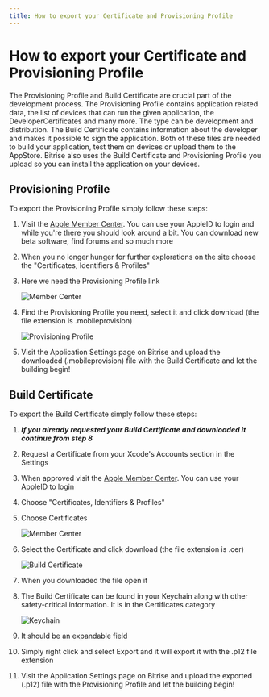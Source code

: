 ```yaml
---
title: How to export your Certificate and Provisioning Profile
---
```


# How to export your Certificate and Provisioning Profile

The Provisioning Profile and Build Certificate are crucial part of the development process. The Provisioning Profile contains application related data, the list of devices that can run the given application, the DeveloperCertificates and many more. The type can be development and distribution. The Build Certificate contains information about the developer and makes it possible to sign the application. Both of these files are needed to build your application, test them on devices or upload them to the AppStore. Bitrise also uses the Build Certificate and Provisioning Profile you upload so you can install the application on your devices.

## Provisioning Profile

To export the Provisioning Profile simply follow these steps:

1. Visit the [Apple Member Center](https://developer.apple.com/membercenter/). You can use your AppleID to login and while you're there you should look around a bit. You can download new beta software, find forums and so much more
2. When you no longer hunger for further explorations on the site choose the "Certificates, Identifiers & Profiles"
3. Here we need the Provisioning Profile link

   ![Member Center](images/provprofile-cert-export/MemberCenter.png "Member Center")

4. Find the Provisioning Profile you need, select it and click download (the file extension is .mobileprovision)

   ![Provisioning Profile](images/provprofile-cert-export/ProvProf.png "Provisioning Profile")

5. Visit the Application Settings page on Bitrise and upload the downloaded (.mobileprovision) file  with the Build Certificate and let the building begin!


## Build Certificate

To export the Build Certificate simply follow these steps:

1. ***If you already requested your Build Certificate and downloaded it continue from step 8***
2. Request a Certificate from your Xcode's Accounts section in the Settings
3. When approved visit the [Apple Member Center](https://developer.apple.com/membercenter/). You can use your AppleID to login
4. Choose "Certificates, Identifiers & Profiles"
5. Choose Certificates

   ![Member Center](images/provprofile-cert-export/MemberCenter.png "Member Center")

6. Select the Certificate and click download (the file extension is .cer)

   ![Build Certificate](images/provprofile-cert-export/BuildCert.png "Build Certificate")

7. When you downloaded the file open it
8. The Build Certificate can be found in your Keychain along with other safety-critical information. It is in the Certificates category

   ![Keychain](images/provprofile-cert-export/Keychain.png "Keychain")

9. It should be an expandable field
10. Simply right click and select Export and it will export it with the .p12 file extension
11. Visit the Application Settings page on Bitrise and upload the exported (.p12) file with the Provisioning Profile and let the building begin!

